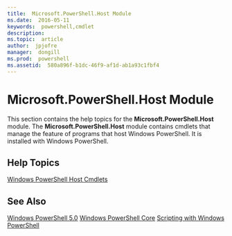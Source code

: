 ```yaml
---
title:  Microsoft.PowerShell.Host Module
ms.date:  2016-05-11
keywords:  powershell,cmdlet
description:  
ms.topic:  article
author:  jpjofre
manager:  dongill
ms.prod:  powershell
ms.assetid:  580a896f-b1dc-46f9-af1d-ab1a93c1fbf4
---
```


# Microsoft.PowerShell.Host Module
This section contains the help topics for the **Microsoft.PowerShell.Host** module. The **Microsoft.PowerShell.Host** module contains cmdlets that manage the feature of programs that host Windows PowerShell. It is installed with Windows PowerShell.

## Help Topics
[Windows PowerShell Host Cmdlets](http://go.microsoft.com/fwlink/?LinkID=245859)

## See Also
[Windows PowerShell 5.0](Windows-PowerShell-5.0.md)
[Windows PowerShell Core](https://technet.microsoft.com/en-us/library/4b75f1e4-f327-48f3-92ab-bf5435094d41)
[Scripting with Windows PowerShell](../../getting-started/fundamental/Scripting-with-Windows-PowerShell.md)

